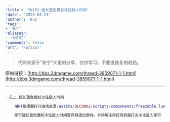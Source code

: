 ```yaml
---
'title': 'YN152-延长蓝色魔杖冻住敌人时间'
'date': '2025-04-23'
'author': 'Bny'
'tags':
- '易宁'
'aliases':
- 'YN152'
'comments': false
'url': '/p/525/'
---
```


> 代码来源于“易宁”大佬的分享，仅供学习，不要直接复制粘贴。

原帖链接：[http://bbs.3dmgame.com/thread-3859071-1-1.html](http://bbs.3dmgame.com/thread-3859071-1-1.html)

---

```lua  

一五二.延长蓝色魔杖冻住敌人时间

	用MT管理器打开游戏目录/assets/DLC0002/scripts/components/freezable.lua文件，将self.wearofftime = 10替换为self.wearofftime = 50000000

	即可延长蓝色魔杖冻住敌人时间至存档退出游戏。手动解冻用任何武器打击冰冻敌人即可

```  

